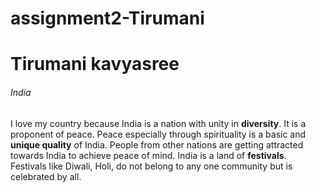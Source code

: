 # assignment2-Tirumani
# Tirumani kavyasree
###### India
I love my country because India is a nation with unity in **diversity**. It is a proponent of peace. Peace especially through spirituality is a basic and **unique quality** of India.
People from other nations are getting attracted towards India to achieve peace of mind. India is a land of **festivals**.<br> Festivals like Diwali, Holi, do not belong to any one community but is celebrated by all.